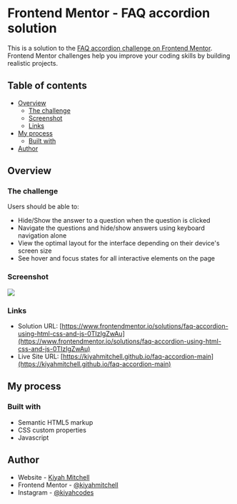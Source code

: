 # Frontend Mentor - FAQ accordion solution

This is a solution to the [FAQ accordion challenge on Frontend Mentor](https://www.frontendmentor.io/challenges/faq-accordion-wyfFdeBwBz). Frontend Mentor challenges help you improve your coding skills by building realistic projects.

## Table of contents

- [Overview](#overview)
  - [The challenge](#the-challenge)
  - [Screenshot](#screenshot)
  - [Links](#links)
- [My process](#my-process)
  - [Built with](#built-with)
- [Author](#author)

## Overview

### The challenge

Users should be able to:

- Hide/Show the answer to a question when the question is clicked
- Navigate the questions and hide/show answers using keyboard navigation alone
- View the optimal layout for the interface depending on their device's screen size
- See hover and focus states for all interactive elements on the page

### Screenshot

![](./screenshot.jpg)

### Links

- Solution URL: [https://www.frontendmentor.io/solutions/faq-accordion-using-html-css-and-js-0TIzIgZwAu](https://www.frontendmentor.io/solutions/faq-accordion-using-html-css-and-js-0TIzIgZwAu)
- Live Site URL: [https://kiyahmitchell.github.io/faq-accordion-main](https://kiyahmitchell.github.io/faq-accordion-main)

## My process

### Built with

- Semantic HTML5 markup
- CSS custom properties
- Javascript

## Author

- Website - [Kiyah Mitchell](https://kiyahmitchell.github.io)
- Frontend Mentor - [@kiyahmitchell](https://www.frontendmentor.io/profile/kiyahmitchell)
- Instagram - [@kiyahcodes](https://www.instagram.com/kiyahcodes)
